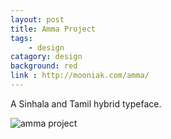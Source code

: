 ```yaml
---
layout: post
title: Amma Project
tags:
    - design
catagory: design
background: red
link : http://mooniak.com/amma/
---
```




A Sinhala and Tamil hybrid typeface. 

![amma project](http://mooniak.com/amma/images/avatar.png)

